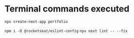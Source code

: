 # Terminal commands executed

`npx create-next-app portfolio`

`npm i -D @rocketseat/eslint-config`
`npx next lint -- --fix`
